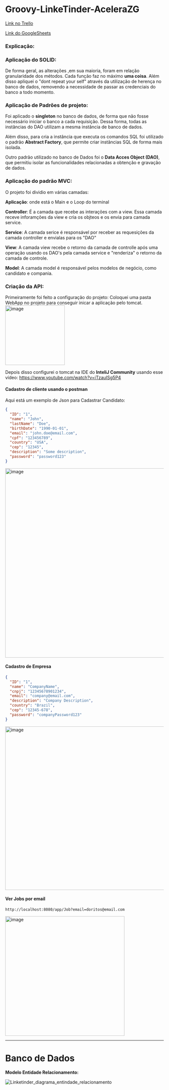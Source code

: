 # Groovy-LinkeTinder-AceleraZG

[Link no Trello](https://trello.com/b/bvsAxaEG/linketinder)


[Link do GoogleSheets](https://docs.google.com/spreadsheets/d/1GkHN5wSEZgmY-ZBkXTdNZV9Sle0mTweC4Cvh6Kv4pyY/edit#gid=0)

### Explicação:


### Aplicação do SOLID:

De forma geral, as alterações ,em sua maioria, foram em relação granularidade dos métodos. Cada função faz no máximo **uma coisa**. Além disso apliquei o "dont repeat your self" através da utilização de herença no banco de dados, removendo a necessidade de passar as credenciais do banco a todo momento.

### Aplicação de Padrões de projeto:

Foi aplicado o **singleton** no banco de dados, de forma que não fosse necessário iniciar o banco a cada requisição. Dessa forma, todas as instâncias do DAO utilizam a mesma instância de banco de dados.

Além disso, para cria a instância que executa os comandos SQL foi utilizado o padrão **Abstract Factory**, que permite criar instâncias SQL de forma mais isolada.

Outro padrão utilizado no banco de Dados foi o **Data Acces Object (DAO)**, que permitiu isolar as funcionalidades relacionadas a obtenção e gravação de dados.

### Aplicação do padrão MVC:

O projeto foi dividio em várias camadas:

**Aplicação**: onde está o Main e o Loop do terminal

**Controller**: É a camada que recebe as interações com a view. Essa camada receve inforamções da view e cria os objteos e os envia para camada service.

**Service**: A camada serice é responsável por receber as requesições da camada controller e envialas para os "DAO"

**View**: A camada view recebe o retorno da camada de controlle após uma operação usando os DAO's pela camada service e "renderiza" o retorno da camada de controle.

**Model**: A camada model é responsável pelos modelos de negócio, como candidato e compania.


### Criação da API:

Primeiramente foi feito a configuração do projeto: Coloquei uma pasta WebApp no projeto para conseguir inicar a aplicação pelo tomcat.
<img width="189" alt="image" src="https://github.com/VictorCalebeIFG/LinkeTinder/assets/84258178/e318ec2f-e6f6-4d2f-a32a-79518fe7303f">

Depois disso configurei o tomcat na IDE do **InteliJ Community** usando esse vídeo:
https://www.youtube.com/watch?v=iTzauISg5P4

#### **Cadastro de cliente usando o postman**

Aqui está um exemplo de Json para Cadastrar Candidato:
```json
{
  "ID": "1",
  "name": "John",
  "lastName": "Doe",
  "birthDate": "1990-01-01",
  "email": "john.doe@email.com",
  "cpf": "123456789",
  "country": "USA",
  "cep": "12345",
  "description": "Some description",
  "password": "password123"
}
```
<img width="600" alt="image" src="https://github.com/VictorCalebeIFG/LinkeTinder/assets/84258178/29a0be67-54ab-44ba-9420-39f34ae20c26">

#### **Cadastro de Empresa**

```json
{
  "ID": "1",
  "name": "CompanyName",
  "cnpj": "12345678901234",
  "email": "company@email.com",
  "description": "Company Description",
  "country": "Brazil",
  "cep": "12345-678",
  "password": "companyPassword123"
}
```
<img width="518" alt="image" src="https://github.com/VictorCalebeIFG/LinkeTinder/assets/84258178/e2239335-6aff-4de9-9274-888fe16bdff9">


#### **Ver Jobs por email**

`http://localhost:8080/app/Job?email=doritos@email.com`

<img width="379" alt="image" src="https://github.com/VictorCalebeIFG/LinkeTinder/assets/84258178/2f3e9910-e908-4cc0-ac8e-ac88ce1e8ec1">


---
# Banco de Dados

**Modelo Entidade Relacionamento:**

![Linketinder_diagrama_entindade_relacionamento](https://github.com/VictorCalebeIFG/Groovy-LinkeTinder-AceleraZG/assets/84258178/3b6b510b-a84e-43e9-a235-50e745050559)
